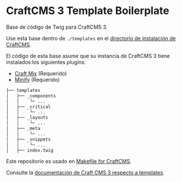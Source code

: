 # CraftCMS 3 Template Boilerplate

Base de código de Twig para CraftCMS 3. 

Use esta base dentro de `./templates` en el [directorio de instalación de CraftCMS](https://craftcms.com/docs/3.x/directory-structure.html#config). 

El código de esta base asume que su instancia de CraftCMS 3 tiene instalados los siguientes plugins:

* [Craft Mix](https://github.com/mister-bk/craft-plugin-mix) (Requerido)
* [Minify](https://github.com/nystudio107/craft-minify) (Requerido)


```zsh
├── templates
│   ├── _components
│   │    └─ ...
│   ├── _critical
│   │    └─ ...
│   ├── _layouts
│   │    └─ ...
│   ├── _meta
│   │    └─ ...
│   ├── _snippets
│   │    └─ ...
│   ├── index.twig
```

Este repositorio es usado en [Makefile for CraftCMS](https://github.com/anuarhdz/makefile).

Consulte la [documentación de Craft CMS 3 respecto a templates](https://craftcms.com/docs/3.x/directory-structure.html#templates). 